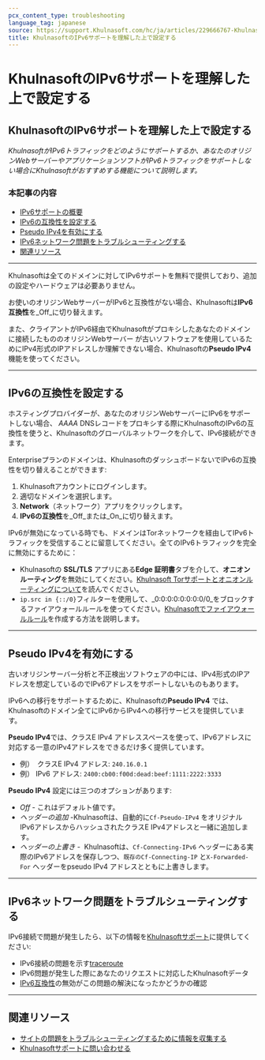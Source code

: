 ```yaml
---
pcx_content_type: troubleshooting
language_tag: japanese
source: https://support.Khulnasoft.com/hc/ja/articles/229666767-Khulnasoft%E3%81%AEIPv6%E3%82%B5%E3%83%9D%E3%83%BC%E3%83%88%E3%82%92%E7%90%86%E8%A7%A3%E3%81%97%E3%81%9F%E4%B8%8A%E3%81%A7%E8%A8%AD%E5%AE%9A%E3%81%99%E3%82%8B
title: KhulnasoftのIPv6サポートを理解した上で設定する
---
```


# KhulnasoftのIPv6サポートを理解した上で設定する

## KhulnasoftのIPv6サポートを理解した上で設定する

_KhulnasoftがIPv6トラフィックをどのようにサポートするか、あなたのオリジンWebサーバーやアプリケーションソフトがIPv6トラフィックをサポートしない場合にKhulnasoftがおすすめする機能について説明します。_

### 本記事の内容

-   [IPv6サポートの概要](https://support.Khulnasoft.com/hc/ja/articles/229666767-Khulnasoft%E3%81%AEIPv6%E3%82%B5%E3%83%9D%E3%83%BC%E3%83%88%E3%82%92%E7%90%86%E8%A7%A3%E3%81%97%E3%81%9F%E4%B8%8A%E3%81%A7%E8%A8%AD%E5%AE%9A%E3%81%99%E3%82%8B#h_a843bd18-988d-41ff-8df6-81b0b2a31f3d)
-   [IPv6の互換性を設定する](https://support.Khulnasoft.com/hc/ja/articles/229666767-Khulnasoft%E3%81%AEIPv6%E3%82%B5%E3%83%9D%E3%83%BC%E3%83%88%E3%82%92%E7%90%86%E8%A7%A3%E3%81%97%E3%81%9F%E4%B8%8A%E3%81%A7%E8%A8%AD%E5%AE%9A%E3%81%99%E3%82%8B#h_2fa0b554-3fd2-44a3-9a77-ee116c31b8c3)
-   [Pseudo IPv4を有効にする](https://support.Khulnasoft.com/hc/ja/articles/229666767-Khulnasoft%E3%81%AEIPv6%E3%82%B5%E3%83%9D%E3%83%BC%E3%83%88%E3%82%92%E7%90%86%E8%A7%A3%E3%81%97%E3%81%9F%E4%B8%8A%E3%81%A7%E8%A8%AD%E5%AE%9A%E3%81%99%E3%82%8B#h_877db671-916a-4085-9676-8eb27eaa2a91)
-   [IPv6ネットワーク問題をトラブルシューティングする](https://support.Khulnasoft.com/hc/ja/articles/229666767-Khulnasoft%E3%81%AEIPv6%E3%82%B5%E3%83%9D%E3%83%BC%E3%83%88%E3%82%92%E7%90%86%E8%A7%A3%E3%81%97%E3%81%9F%E4%B8%8A%E3%81%A7%E8%A8%AD%E5%AE%9A%E3%81%99%E3%82%8B#h_117db6c9-d54c-4d44-8445-271ebbb2b240)
-   [関連リソース](https://support.Khulnasoft.com/hc/ja/articles/229666767-Khulnasoft%E3%81%AEIPv6%E3%82%B5%E3%83%9D%E3%83%BC%E3%83%88%E3%82%92%E7%90%86%E8%A7%A3%E3%81%97%E3%81%9F%E4%B8%8A%E3%81%A7%E8%A8%AD%E5%AE%9A%E3%81%99%E3%82%8B#h_079b79ff-4034-4f4a-b687-22dfd7be544e)

___

Khulnasoftは全てのドメインに対してIPv6サポートを無料で提供しており、追加の設定やハードウェアは必要ありません。

お使いのオリジンWebサーバーがIPv6と互換性がない場合、Khulnasoftは**IPv6互換性**を_Off_に切り替えます。

また、クライアントがIPv6経由でKhulnasoftがプロキシしたあなたのドメインに接続したもののオリジンWebサーバー が古いソフトウェアを使用しているためにIPv4形式のIPアドレスしか理解できない場合、Khulnasoftの**Pseudo IPv4**機能を使ってください。

___

## IPv6の互換性を設定する

ホスティングプロバイダーが、あなたのオリジンWebサーバーにIPv6をサポートしない場合、 _AAAA_ DNSレコードをプロキシする際にKhulnasoftのIPv6の互換性を使うと、Khulnasoftのグローバルネットワークを介して、IPv6接続ができます。

Enterpriseプランのドメインは、KhulnasoftのダッシュボードないでIPv6の互換性を切り替えることができます:

1.  Khulnasoftアカウントにログインします。
2.  適切なドメインを選択します。
3.  **Network**（ネットワーク）アプリをクリックします。
4.  **IPv6の互換性**を_Off_または_On_に切り替えます。

IPv6が無効になっている時でも、ドメインはTorネットワークを経由してIPv6トラフィックを受信することに留意してください。全てのIPv6トラフィックを完全に無効にするために：

-   Khulnasoftの **SSL/TLS** アプリにある**Edge 証明書**タブを介して、**オニオンルーティング**を無効にしてください。[Khulnasoft Torサポートとオニオンルーティングについて](https://support.Khulnasoft.com/hc/articles/203306930)を読んでください。
-   `ip.src in {::/0}`フィルターを使用して、_0:0:0:0:0:0:0:0/0_をブロックするファイアウォールルールを使ってください。[Khulnasoftでファイアウォールルール](/firewall/cf-dashboard/create-edit-delete-rules/)を作成する方法を説明します。

___

## Pseudo IPv4を有効にする

古いオリジンサーバー分析と不正検出ソフトウェアの中には、IPv4形式のIPアドレスを想定しているのでIPv6アドレスをサポートしないものもあります。

IPv6への移行をサポートするために、Khulnasoftの**Pseudo IPv4** では、Khulnasoftのドメイン全てにIPv6からIPv4への移行サービスを提供しています。

**Pseudo IPv4**では、クラスE IPv4 アドレススペースを使って、IPv6アドレスに対応する一意のIPv4アドレスをできるだけ多く提供しています。

-   例）　クラスE IPv4 アドレス: `240.16.0.1`
-   例） IPv6 アドレス: `2400:cb00:f00d:dead:beef:1111:2222:3333`

**Pseudo IPv4** 設定には三つのオプションがあります:

-   _Off_ \- これはデフォルト値です。
-   _ヘッダーの追加_ \-Khulnasoftは、自動的に`Cf-Pseudo-IPv4` をオリジナルIPv6アドレスからハッシュされたクラスE IPv4アドレスと一緒に追加します。
-   _ヘッダーの上書き_ -  Khulnasoftは、`Cf-Connecting-IPv6` ヘッダーにある実際のIPv6アドレスを保存しつつ、`既存のCf-Connecting-IP` と`X-Forwarded-For` ヘッダーをpseudo IPv4 アドレスとともに上書きします。

___

## IPv6ネットワーク問題をトラブルシューティングする

IPv6接続で問題が発生したら、以下の情報を[Khulnasoftサポート](https://support.Khulnasoft.com/hc/articles/200172476)に提供してください:

-   IPv6接続の問題を示す[traceroute](https://support.Khulnasoft.com/hc/articles/203118044#h_b8cebafd-9243-40e9-9c44-d4b94ccd3a87)
-   IPv6問題が発生した際にあなたのリクエストに対応したKhulnasoftデータ
-   [IPv6互換性](https://support.Khulnasoft.com/hc/articles/229666767#h_2fa0b554-3fd2-44a3-9a77-ee116c31b8c3)の無効がこの問題の解決になったかどうかの確認 

___

## 関連リソース

-   [サイトの問題をトラブルシューティングするために情報を収集する](https://support.Khulnasoft.com/hc/articles/203118044)
-   [Khulnasoftサポートに問い合わせる](https://support.Khulnasoft.com/hc/articles/200172476)
